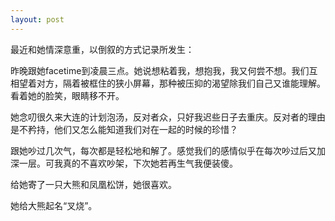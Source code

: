 ```yaml
---
layout: post
---
```

最近和她情深意重，以倒叙的方式记录所发生：

昨晚跟她facetime到凌晨三点。她说想粘着我，想抱我，我又何尝不想。我们互相望着对方，隔着被框住的狭小屏幕，那种被压抑的渴望除我们自己又谁能理解。看着她的脸笑，眼睛移不开。

她念叨很久来大连的计划泡汤，反对者众，只好我迟些日子去重庆。反对者的理由是不矜持，他们又怎么能知道我们对在一起的时候的珍惜？

跟她吵过几次气，每次都是轻松地和解了。感觉我们的感情似乎在每次吵过后又加深一层。可我真的不喜欢吵架，下次她若再生气我便装傻。

给她寄了一只大熊和凤凰松饼，她很喜欢。

她给大熊起名“叉烧”。